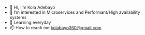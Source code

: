 - 👋 Hi, I’m Kola Adebayo
- 👀 I’m interested in Microservices and Performant/High availability systems
- 🌱 Learning everyday
- 📫 How to reach me kolabayo360@gmail.com

<!---
windevkay/windevkay is a ✨ special ✨ repository because its `README.md` (this file) appears on your GitHub profile.
You can click the Preview link to take a look at your changes.
--->
